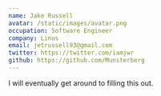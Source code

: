 ```yaml
---
name: Jake Russell
avatar: /static/images/avatar.png
occupation: Software Engineer
company: Linus
email: jetrussell93@gmail.com
twitter: https://twitter.com/iamjwr
github: https://github.com/Munsterberg
---
```


I will eventually get around to filling this out.
